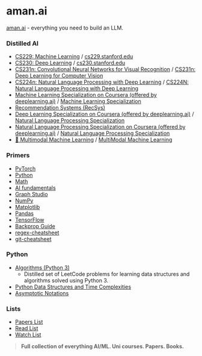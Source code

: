 # aman.ai

[aman.ai](https://aman.ai/) - everything you need to build an LLM.

### Distilled AI

- [CS229: Machine Learning](https://aman.ai/cs229/) / [cs229.stanford.edu](https://cs229.stanford.edu/)
- [CS230: Deep Learning](https://aman.ai/cs230/) / [cs230.stanford.edu](https://cs230.stanford.edu/)
- [CS231n: Convolutional Neural Networks for Visual Recognition](http://cs231n.aman.ai/) / [CS231n: Deep Learning for Computer Vision](https://cs231n.stanford.edu/)
- [CS224n: Natural Language Processing with Deep Learning](https://aman.ai/cs224n/) / [CS224N: Natural Language Processing with Deep Learning](https://web.stanford.edu/class/cs224n/)
- [Machine Learning Specialization on Coursera (offered by deeplearning.ai)](http://coursera-ml.aman.ai/) / [Machine Learning Specialization](https://www.coursera.org/specializations/machine-learning-introduction)
- [Recommendation Systems (RecSys)](https://aman.ai/recsys/index.html)
- [Deep Learning Specialization on Coursera (offered by deeplearning.ai)](https://aman.ai/coursera-dl/) / [Natural Language Processing Specialization](https://www.coursera.org/specializations/natural-language-processing)
- [Natural Language Processing Specialization on Coursera (offered by deeplearning.ai)](https://aman.ai/coursera-nlp/) / [Natural Language Processing Specialization](https://www.coursera.org/specializations/natural-language-processing)
- [🙌 Multimodal Machine Learning](https://aman.ai/multimodal/) / [MultiModal Machine Learning](https://cmu-multicomp-lab.github.io/mmml-course/fall2020/)

### Primers

- [PyTorch](https://aman.ai/primers/pytorch/)
- [Python](https://aman.ai/primers/python/)
- [Math](https://aman.ai/primers/math/)
- [AI fundamentals](https://aman.ai/primers/ai/)
- [Graph Studio](https://aman.ai/primers/graph/)
- [NumPy](https://aman.ai/primers/numpy/)
- [Matplotlib](https://aman.ai/primers/matplotlib/)
- [Pandas](https://aman.ai/primers/pandas/)
- [TensorFlow](https://aman.ai/primers/tensorflow/)
- [Backprop Guide](https://aman.ai/primers/backprop/)
- [regex-cheatsheet](https://github.com/amanchadha/regex-cheatsheet)
- [git-cheatsheet](https://amanchadha.com/projects/cheatsheets/Git_Cheatsheet_AmanChadha.pdf)

### Python

- [Algorithms (Python 3)](https://aman.ai/code/)
    - Distilled set of LeetCode problems for learning data structures and algorithms solved using Python 3.
- [Python Data Structures and Time Complexities](https://aman.ai/code/data-structures/)
- [Asymptotic Notations](https://aman.ai/code/asymptotic-notations/)

### Lists

- [Papers List](https://aman.ai/papers/)
- [Read List](https://aman.ai/read/)
- [Watch List](https://aman.ai/watch/)

> **Full collection of everything AI/ML. Uni courses. Papers. Books.**